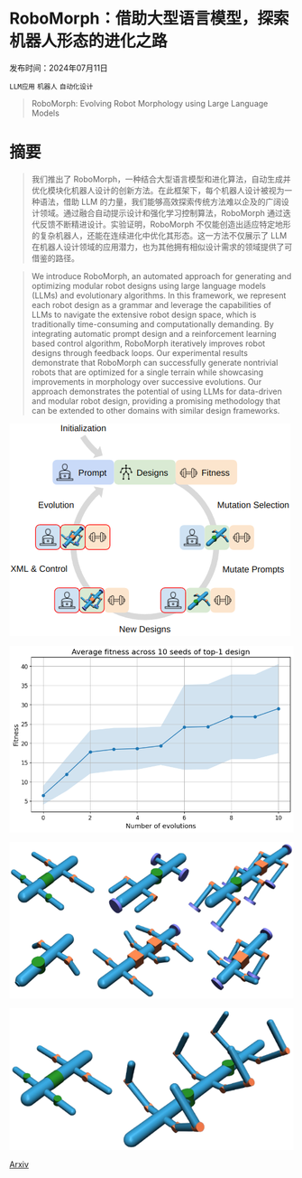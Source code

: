 # RoboMorph：借助大型语言模型，探索机器人形态的进化之路

发布时间：2024年07月11日

`LLM应用` `机器人` `自动化设计`

> RoboMorph: Evolving Robot Morphology using Large Language Models

# 摘要

> 我们推出了 RoboMorph，一种结合大型语言模型和进化算法，自动生成并优化模块化机器人设计的创新方法。在此框架下，每个机器人设计被视为一种语法，借助 LLM 的力量，我们能够高效探索传统方法难以企及的广阔设计领域。通过融合自动提示设计和强化学习控制算法，RoboMorph 通过迭代反馈不断精进设计。实验证明，RoboMorph 不仅能创造出适应特定地形的复杂机器人，还能在连续进化中优化其形态。这一方法不仅展示了 LLM 在机器人设计领域的应用潜力，也为其他拥有相似设计需求的领域提供了可借鉴的路径。

> We introduce RoboMorph, an automated approach for generating and optimizing modular robot designs using large language models (LLMs) and evolutionary algorithms. In this framework, we represent each robot design as a grammar and leverage the capabilities of LLMs to navigate the extensive robot design space, which is traditionally time-consuming and computationally demanding. By integrating automatic prompt design and a reinforcement learning based control algorithm, RoboMorph iteratively improves robot designs through feedback loops. Our experimental results demonstrate that RoboMorph can successfully generate nontrivial robots that are optimized for a single terrain while showcasing improvements in morphology over successive evolutions. Our approach demonstrates the potential of using LLMs for data-driven and modular robot design, providing a promising methodology that can be extended to other domains with similar design frameworks.

![RoboMorph：借助大型语言模型，探索机器人形态的进化之路](../../../paper_images/2407.08626/overview.png)

![RoboMorph：借助大型语言模型，探索机器人形态的进化之路](../../../paper_images/2407.08626/plot.png)

![RoboMorph：借助大型语言模型，探索机器人形态的进化之路](../../../paper_images/2407.08626/designs.png)

![RoboMorph：借助大型语言模型，探索机器人形态的进化之路](../../../paper_images/2407.08626/promptbreeder_vanilla.png)

[Arxiv](https://arxiv.org/abs/2407.08626)